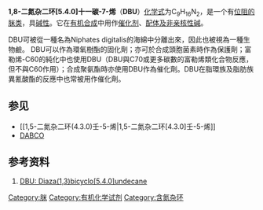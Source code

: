 **1,8-二氮杂二环\[5.4.0\]十一碳-7-烯**（**DBU**）[化学式](../Page/化学式.md "wikilink")为C<sub>9</sub>H<sub>16</sub>N<sub>2</sub>，是一个有[位阻的](https://zh.wikipedia.org/wiki/位阻 "wikilink")[脒类](https://zh.wikipedia.org/wiki/脒 "wikilink")，具[碱性](https://zh.wikipedia.org/wiki/碱性 "wikilink")。它在[有机合成](../Page/有机合成.md "wikilink")中用作[催化剂](../Page/催化剂.md "wikilink")、[配体及](https://zh.wikipedia.org/wiki/配体_\(化学\) "wikilink")[非亲核性碱](https://zh.wikipedia.org/wiki/非亲核性碱 "wikilink")。

DBU可被從一種名為Niphates digitalis的海綿中分離出來，因此也被視為一種生物鹼。 DBU可以作為環氧樹酯的固化劑；亦可於合成頭胞菌素時作為保護劑；富勒烯-C60的純化中也使用DBU（DBU與C70或更多碳數的富勒烯類化合物反應，但不與C60作用）；合成聚氨酯時亦使用DBU作為催化劑。DBU在脂環族及脂肪族異氰酸酯的反應中也常被用作催化劑。

## 参见

  - \[\[1,5-二氮杂二环(4.3.0)壬-5-烯|1,5-二氮杂二环\[4.3.0\]壬-5-烯\]\]
  - [DABCO](https://zh.wikipedia.org/wiki/DABCO "wikilink")

## 参考资料

<div class="references-small">

1.  [DBU: Diaza(1,3)bicyclo\[5.4.0\]undecane](https://web.archive.org/web/20080927040848/http://users.ox.ac.uk/~mwalter/web_05/resources/reagents/dbu.shtml)

</div>

[Category:脒](https://zh.wikipedia.org/wiki/Category:脒 "wikilink") [Category:有机化学试剂](https://zh.wikipedia.org/wiki/Category:有机化学试剂 "wikilink") [Category:含氮杂环](https://zh.wikipedia.org/wiki/Category:含氮杂环 "wikilink")